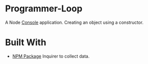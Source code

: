 # Programmer-Loop

A Node [Console](https://en.wikipedia.org/wiki/Console_application) application.  Creating an object using a constructor.

# Built With
* [NPM Package](https://www.npmjs.com/package/inquirer) Inquirer to collect data.


